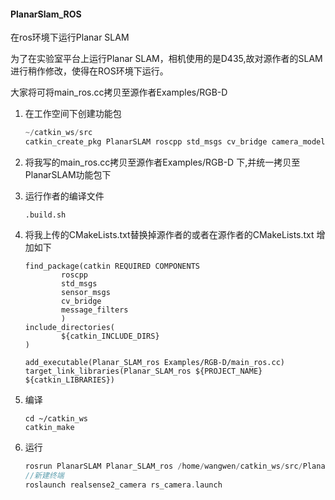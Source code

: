#### PlanarSlam_ROS

在ros环境下运行Planar SLAM

为了在实验室平台上运行Planar SLAM，相机使用的是D435,故对源作者的SLAM进行稍作修改，使得在ROS环境下运行。

大家将可将main_ros.cc拷贝至源作者Examples/RGB-D 

1. 在工作空间下创建功能包

     ```c++
     ~/catkin_ws/src
     catkin_create_pkg PlanarSLAM roscpp std_msgs cv_bridge camera_model message_filters
     ```

2. 将我写的main_ros.cc拷贝至源作者Examples/RGB-D 下,并统一拷贝至PlanarSLAM功能包下

3. 运行作者的编译文件

     ```
     .build.sh
     ```

4. 将我上传的CMakeLists.txt替换掉源作者的或者在源作者的CMakeLists.txt 增加如下

     ```
     find_package(catkin REQUIRED COMPONENTS
             roscpp
             std_msgs
             sensor_msgs
             cv_bridge
             message_filters
             )
     include_directories(
             ${catkin_INCLUDE_DIRS}
     )
     
     add_executable(Planar_SLAM_ros Examples/RGB-D/main_ros.cc)
     target_link_libraries(Planar_SLAM_ros ${PROJECT_NAME} ${catkin_LIBRARIES})
     ```

5. 编译

     ```
     cd ~/catkin_ws
     catkin_make 
     ```

6. 运行

     ```c++
     rosrun PlanarSLAM Planar_SLAM_ros /home/wangwen/catkin_ws/src/PlanarSLAM/Vocabulary/ORBvoc.txt /home/wangwen/catkin_ws/src/PlanarSLAM/Examples/RGB-D/TUM1.yaml
     //新建终端
     roslaunch realsense2_camera rs_camera.launch
     ```





